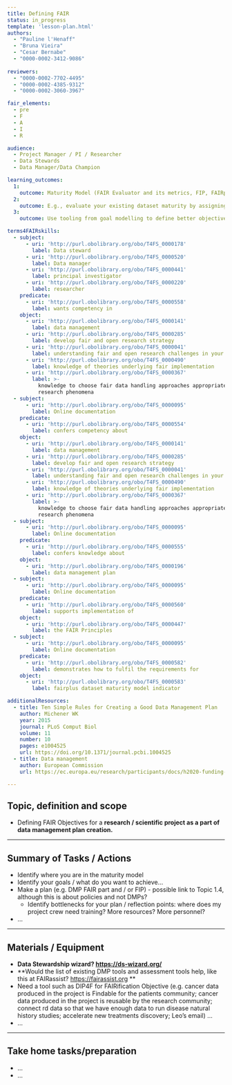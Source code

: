 ```yaml
---
title: Defining FAIR
status: in_progress
template: 'lesson-plan.html'
authors:
  - "Pauline l'Henaff"
  - "Bruna Vieira"
  - "Cesar Bernabe"
  - "0000-0002-3412-9086"
    
reviewers:
  - "0000-0002-7702-4495"
  - "0000-0002-4385-9312"
  - "0000-0002-3060-3967"

fair_elements:
  - pre
  - F
  - A
  - I
  - R

audience:
  - Project Manager / PI / Researcher
  - Data Stewards
  - Data Manager/Data Champion

learning_outcomes:
  1:
    outcome: Maturity Model (FAIR Evaluator and its metrics, FIP, FAIRplus Dataset Maturity Indicators)
  2:
    outcome: E.g., evaluate your existing dataset maturity by assigning a DSM indicator to your project data. Then make a set of objectives that will lead your project from its existing to its ideal maturity level to move along the spectrum of data maturity and FAIR. This will also provide a good exercise in awareness of what the next levels are. This will also provide a good exercise in awareness of what the next levels are.
  3:
    outcome: Use tooling from goal modelling to define better objectives

terms4FAIRskills:
  - subject:
      - uri: 'http://purl.obolibrary.org/obo/T4FS_0000178'
        label: Data steward
      - uri: 'http://purl.obolibrary.org/obo/T4FS_0000520'
        label: Data manager
      - uri: 'http://purl.obolibrary.org/obo/T4FS_0000441'
        label: principal investigator
      - uri: 'http://purl.obolibrary.org/obo/T4FS_0000220'
        label: researcher
    predicate:
      - uri: 'http://purl.obolibrary.org/obo/T4FS_0000558'
        label: wants competency in
    object:
      - uri: 'http://purl.obolibrary.org/obo/T4FS_0000141'
        label: data management
      - uri: 'http://purl.obolibrary.org/obo/T4FS_0000285'
        label: develop fair and open research strategy
      - uri: 'http://purl.obolibrary.org/obo/T4FS_0000041'
        label: understanding fair and open research challenges in your organization
      - uri: 'http://purl.obolibrary.org/obo/T4FS_0000490'
        label: knowledge of theories underlying fair implementation
      - uri: 'http://purl.obolibrary.org/obo/T4FS_0000367'
        label: >-
          knowledge to choose fair data handling approaches appropriate to the
          research phenomena
  - subject:
      - uri: 'http://purl.obolibrary.org/obo/T4FS_0000095'
        label: Online documentation
    predicate:
      - uri: 'http://purl.obolibrary.org/obo/T4FS_0000554'
        label: confers competency about
    object:
      - uri: 'http://purl.obolibrary.org/obo/T4FS_0000141'
        label: data management
      - uri: 'http://purl.obolibrary.org/obo/T4FS_0000285'
        label: develop fair and open research strategy
      - uri: 'http://purl.obolibrary.org/obo/T4FS_0000041'
        label: understanding fair and open research challenges in your organization
      - uri: 'http://purl.obolibrary.org/obo/T4FS_0000490'
        label: knowledge of theories underlying fair implementation
      - uri: 'http://purl.obolibrary.org/obo/T4FS_0000367'
        label: >-
          knowledge to choose fair data handling approaches appropriate to the
          research phenomena
  - subject:
      - uri: 'http://purl.obolibrary.org/obo/T4FS_0000095'
        label: Online documentation
    predicate:
      - uri: 'http://purl.obolibrary.org/obo/T4FS_0000555'
        label: confers knowledge about
    object:
      - uri: 'http://purl.obolibrary.org/obo/T4FS_0000196'
        label: data management plan
  - subject:
      - uri: 'http://purl.obolibrary.org/obo/T4FS_0000095'
        label: Online documentation
    predicate:
      - uri: 'http://purl.obolibrary.org/obo/T4FS_0000560'
        label: supports implementation of
    object:
      - uri: 'http://purl.obolibrary.org/obo/T4FS_0000447'
        label: the FAIR Principles
  - subject:
      - uri: 'http://purl.obolibrary.org/obo/T4FS_0000095'
        label: Online documentation
    predicate:
      - uri: 'http://purl.obolibrary.org/obo/T4FS_0000582'
        label: demonstrates how to fulfil the requirements for
    object:
      - uri: 'http://purl.obolibrary.org/obo/T4FS_0000583'
        label: fairplus dataset maturity model indicator

additionalResources:
  - title: Ten Simple Rules for Creating a Good Data Management Plan
    author: Michener WK 
    year: 2015
    journal: PLoS Comput Biol
    volume: 11
    number: 10
    pages: e1004525
    url: https://doi.org/10.1371/journal.pcbi.1004525
  - title: Data management
    author: European Commission
    url: https://ec.europa.eu/research/participants/docs/h2020-funding-guide/cross-cutting-issues/open-access-data-management/data-management_en.htm

--- 
```



## Topic, definition and scope

* Defining FAIR Objectives for a **research / scientific project as a part of data management plan creation.**

---

## Summary of Tasks / Actions

* Identify where you are in the maturity model
* Identify your goals / what do you want to achieve…
* Make a plan (e.g. DMP FAIR part and / or FIP) - possible link to Topic 1.4, although this is about policies and not DMPs?
    * Identify bottlenecks for your plan / reflection points: where does my project crew need training? More resources? More personnel?
* …

---

## Materials / Equipment

* **Data Stewardship wizard? https://ds-wizard.org/**
* **Would the list of existing DMP tools and assessment tools help, like this at FAIRassist? https://fairassist.org **
* Need a tool such as DIP4F for FAIRification Objective (e.g. cancer data produced in the project is Findable for the patients community; cancer data produced in the project is reusable by the research community; connect rd data so that we have enough data to run disease natural history studies; accelerate new treatments discovery; Leo’s email) …
* …

---

## Take home tasks/preparation

* …
* …


